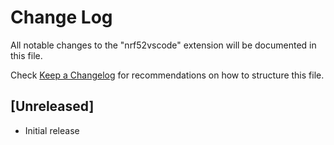 # Change Log

All notable changes to the "nrf52vscode" extension will be documented in this file.

Check [Keep a Changelog](http://keepachangelog.com/) for recommendations on how to structure this file.

## [Unreleased]

- Initial release